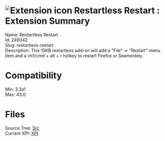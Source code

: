 # ![Extension icon](https://addons.thunderbird.net/user-media/addon_icons/249/249342-64.png?modified=1456266428) Restartless Restart : Extension Summary

Name: Restartless Restart  
Id: 249342  
Slug: restartless-restart  
Description: This 15KB restartless add-on will add a "File" -&gt; "Restart" menu item and a ctrl/cmd + alt + r hotkey to restart  Firefox or Seamonkey.
  

# Compatibility
Min: 3.3a1  
Max: 43.0  

# Files

Source Tree: [Src](C:/Dev/Thunderbird/ThunderKdB/xall/xOther/249342-restartless-restart/src)  
Current XPI: [XPI](C:/Dev/Thunderbird/ThunderKdB/xall/xOther/249342-restartless-restart/xpi)  



